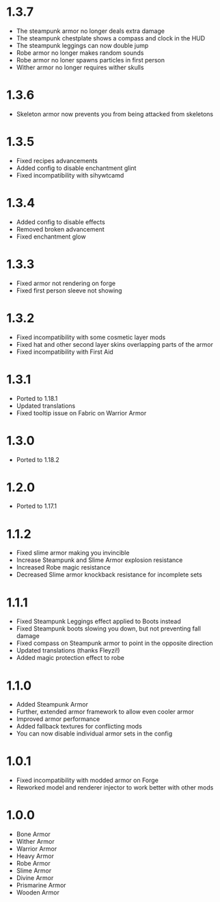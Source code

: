 # 1.3.7

* The steampunk armor no longer deals extra damage
* The steampunk chestplate shows a compass and clock in the HUD
* The steampunk leggings can now double jump
* Robe armor no longer makes random sounds
* Robe armor no loner spawns particles in first person
* Wither armor no longer requires wither skulls

# 1.3.6

* Skeleton armor now prevents you from being attacked from skeletons

# 1.3.5

* Fixed recipes advancements
* Added config to disable enchantment glint
* Fixed incompatibility with sihywtcamd

# 1.3.4

* Added config to disable effects
* Removed broken advancement
* Fixed enchantment glow

# 1.3.3

* Fixed armor not rendering on forge
* Fixed first person sleeve not showing

# 1.3.2

* Fixed incompatibility with some cosmetic layer mods
* Fixed hat and other second layer skins overlapping parts of the armor
* Fixed incompatibility with First Aid

# 1.3.1

* Ported to 1.18.1
* Updated translations
* Fixed tooltip issue on Fabric on Warrior Armor

# 1.3.0

* Ported to 1.18.2

# 1.2.0

* Ported to 1.17.1

# 1.1.2

* Fixed slime armor making you invincible
* Increase Steampunk and Slime Armor explosion resistance
* Increased Robe magic resistance
* Decreased Slime armor knockback resistance for incomplete sets

# 1.1.1

* Fixed Steampunk Leggings effect applied to Boots instead
* Fixed Steampunk boots slowing you down, but not preventing fall damage
* Fixed compass on Steampunk armor to point in the opposite direction
* Updated translations (thanks Fleyzi!)
* Added magic protection effect to robe

# 1.1.0

* Added Steampunk Armor
* Further, extended armor framework to allow even cooler armor
* Improved armor performance
* Added fallback textures for conflicting mods
* You can now disable individual armor sets in the config

# 1.0.1

* Fixed incompatibility with modded armor on Forge
* Reworked model and renderer injector to work better with other mods

# 1.0.0

* Bone Armor
* Wither Armor
* Warrior Armor
* Heavy Armor
* Robe Armor
* Slime Armor
* Divine Armor
* Prismarine Armor
* Wooden Armor